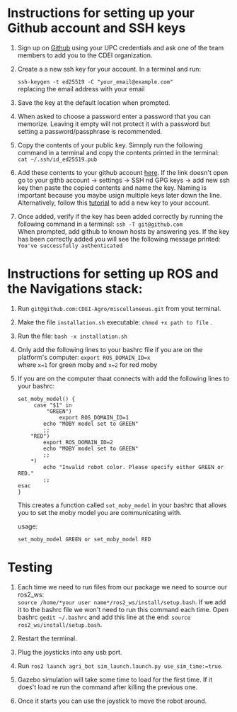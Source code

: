 # Instructions for setting up your Github account and SSH keys

1. Sign up on [Github](https://github.com/) using your UPC credentials and ask one of the team members to add you to the CDEI organization.
   
3. Create a a new ssh key for your account. In a terminal and run:

    `ssh-keygen -t ed25519 -C "your_email@example.com"` \
      replacing the email address with your email 
    
3. Save the key at the default location when prompted.
 
4. When asked to choose a password enter a password that you can memorize. Leaving it empty will not protect it with a password but setting a password/passphrase is recommended.

5. Copy the contents of your public key. Simnply run the following command in a terminal and copy the contents printed in the terminal:\
    `cat ~/.ssh/id_ed25519.pub`

 6. Add these contents to your github account [here](https://github.com/settings/keys). 
If the link doesn't open go to your githb account -> settings -> SSH nd GPG keys -> add new ssh key 
then paste the copied contents and name the key. Naming is important because you maybe usign multiple keys later down the line.
Alternatively, follow this [tutorial](https://docs.github.com/en/authentication/connecting-to-github-with-ssh/adding-a-new-ssh-key-to-your-github-account) to
add a new key to your account. 

7. Once added, verify if the key has been added correctly by running the following command in a terminal:
    `ssh -T git@github.com`\
      When prompted, add github to known hosts by answering yes. If the key has been correctly added  you will see the following message printed:\
      `You've successfully authenticated`

# Instructions for setting up ROS and the Navigations stack:

1. Run `git@github.com:CDEI-Agro/miscellaneous.git` from yout terminal.

2. Make the file `installation.sh` executable: `chmod +x path to file` .

3. Run the file: `bash -x installation.sh`

4. Only add the following lines to your bashrc file if you are on the platform's computer: 
    `export ROS_DOMAIN_ID=x`\
    where `x=1` for green moby and `x=2` for red moby

5. If you are on the computer thaat connects with add the following lines to your bashrc:
    ````
    set_moby_model() {
         case "$1" in
             "GREEN")
                 export ROS_DOMAIN_ID=1
            echo "MOBY model set to GREEN"
            ;;
        "RED")
            export ROS_DOMAIN_ID=2
            echo "MOBY model set to GREEN"
            ;;
        *)
            echo "Invalid robot color. Please specify either GREEN or RED."
            ;;
    esac
   }
      ````
   
    This creates a function called `set_moby_model` in your bashrc that 
    allows you to set the moby model you are communicating with.
    
    usage:
    
    ````
   set_moby_model GREEN or set_moby_model RED 

# Testing

1. Each time we need to run files from our package we need to source our ros2_ws:\
 `source /home/*your user name*/ros2_ws/install/setup.bash`. If we add it to the bashrc file
we won't need to run this command each time. Open bashrc `gedit ~/.bashrc` and add this line at the end: `source ros2_ws/install/setup.bash`.

2. Restart the terminal.

3. Plug the joysticks into any usb port.

4. Run `ros2 launch agri_bot sim_launch.launch.py use_sim_time:=true`.
  
5. Gazebo simulation will take some time to load for the first time. If it does't load re run the command after killing the previous one.

7. Once it starts you can use the joystick to  move the robot around.
